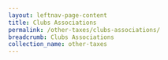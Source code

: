 ```yaml
---
layout: leftnav-page-content
title: Clubs Associations
permalink: /other-taxes/clubs-associations/
breadcrumb: Clubs Associations
collection_name: other-taxes
---
```

